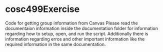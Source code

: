 # cosc499Exercise
Code for getting group information from Canvas 
Please read the documentaion information inside the documentation folder for information regarding how to setup, open, and run the script. Additionally there is information regarding erros and other important information like the required information in the same documentation.
